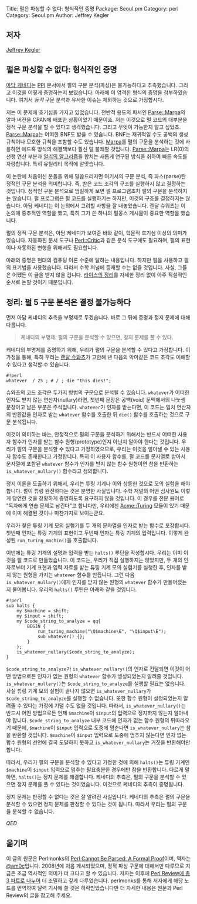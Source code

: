 Title:    펄은 파싱할 수 없다: 형식적인 증명
Package:  Seoul.pm
Category: perl
Category: Seoul.pm
Author:   Jeffrey Kegler


저자
-----

[Jeffrey Kegler][author]


펄은 파싱할 수 없다: 형식적인 증명
-----------------------------------------

<!--
Perl Cannot Be Parsed: A Formal Proof
-->

<!--
[ UPDATE 27 Aug 2009: Readers interested in the topic of this node will want to look first (or instead) at the series of three articles I wrote for The Perl Review, now available online. They lay this proof out more carefully and with thorough explanations, in three different versions. ]
-->

<!--
[ At this point this post should be considered mainly of historical interest. One especial defect is that it frames the issue in terms of "static parsing", implying that there are no similar issues with "dynamic" parsing. ]
-->

<!--
In the man page for PPI, Adam Kennedy conjectures that perl is unparseable, and suggests how to prove it. Below I carry out a rigorous version of the proof, which should put the matter beyond doubt.
-->

[아담 케네디][wiki-adam]는 [PPI][module-ppi] 문서에서 펄의 구문 분석(파싱)은 불가능하다고 추측했습니다.
그리고 이것을 어떻게 증명하는지 보였습니다. 아래에 이 엄격한 형식의 증명을 첨부하였습니다.
여기서 _동적_ 구문 분석과 유사한 이슈는 제외하는 것으로 가정합시다.

<!--
I've become interested in the question because I've just released an alpha version of a general parser (Parse::Marpa) on CPAN, which I think will allow static parsing of large portions of Perl 5, and I wanted to know what is achievable. Parse::Marpa accepts any BNF that's free of infinite loops. The BNF can be recursive, have empty productions or even be ambiguous. If Marpa works for parsing Perl 5, it will do it with a lot less cruft than ad hoc solutions. Parse::Marpa is based on new research into combining LR(0) precomputation with Earley's algorithm and so far speed seems good -- quite acceptable for utility purposes.
-->

저는 이 문제에 호기심을 가지고 있었습니다.
전반적 용도의 파서인 [Parse::Marpa][module-parse-marpa]의 알파 버전을 CPAN에 배포한 상황이었기 때문이죠.
저는 이것으로 펄 코드의 대부분을 정적 구문 분석을 할 수 있다고 생각했습니다.
그리고 무엇이 가능한지 알고 싶었죠. [Parse::Marpa][module-parse-marpa]는 어떠한 BNF도 받을 수 있습니다.
BNF는 재귀적일 수도 공백의 생성 규칙이나 모호한 규칙을 포함할 수도 있습니다.
[Marpa][module-parse-marpa]를 펄의 구문을 분석하는 것에 사용하면 에드혹 방식의 해결책보다 훨신 덜 불쾌할 것입니다.
[Parse::Marpa][module-parse-marpa]는 LR(0)의 선행 연산 부분과 [얼리의 알고리즘][wiki-earley-parser]을 합치는
새롭게 연구된 방식을 취하여 빠른 속도를 자랑합니다.
특히 유틸리티 목적에 알맞습니다.

<!--
For those not familiar with the history of this discussion, the term "parse" here is being used in its strict sense to mean static parsing -- taking a piece of code and determining its structure without executing it. In that strict sense the Perl program does not parse Perl. The Perl program executes Perl code, but does not determine its structure. Adam Kennedy gives a good account of the discussion. Randal Schwartz played a key role in it, and one of his perlmonks nodes is pivotal.
-->

이 논란에 처음이신 분들을 위해 말씀드리자면 여기서의 구문 분석, 즉 파스(parse)란 정적인 구문 분석을 의미합니다.
즉, 받은 코드 조각의 구조를 실행하지 않고 결정하는 것입니다.
정적인 구문 분석으로 엄밀하게 보면 펄 프로그램조차 펄의 구문을 분석하지는 않습니다.
펄 프로그램은 펄 코드를 실행하기는 하지만, 이것의 구조를 결정하지는 않습니다.
아담 케네디는 이 논의에서 고려할 사항을 잘 내놓았습니다.
랜달 슈워츠는 이 논의에 중추적인 역할을 했고, 특히 그가 쓴 하나의 펄몽스 게시물이 중요한 역할을 했습니다.

<!--
Static parsing of Perl 5 is of a lot more than academic interest, as Adam Kennedy shows. It is needed for automated documentation tools, analyzers like Perl::Critic, presentation tools, automatic transformation of Perl code, etc.
-->

펄의 정적 구문 분석은, 아담 케네디가 보여준 바와 같이, 학문적 호기심 이상의 의미가 있습니다.
자동화된 문서 도구나 [Perl::Critic][module-perl-critic]과 같은 분석 도구에도 필요하며,
펄의 표현이나 자동화된 변형을 위해서도 필요합니다.

<!--
The proof which follows meets the current level of rigor in Theory of Computation, but is written using Perl and Perl notation. That would make the following unacceptable to a math journal, but they wouldn't take it anyway, because the theorem is a very straightforward consequence of Rice's Theorem. 
-->

아래의 증명은 현대의 컴퓨팅 이론 수준에 달하는 내용입니다.
하지만 펄을 사용하고 펄의 표기법을 사용했습니다.
따라서 수학 저널에 등재할 수는 없을 것입니다.
사실, 그들은 어쨌든 이 글을 받지 않을 겁니다.
[라이스의 정리][wiki-rice-theorem]를 자세한 정리 없이 아주 직설적인 순서로 논할 것이기 때문입니다.

<!--
Theorem: Parsing Perl 5 is Undecidable
-->

정리: 펄 5 구문 분석은 결정 불가능하다
---------------------------------------

<!--
We first establish Adam Kennedy's conjecture as a lemma. The proof will follow immediately from that and the Halting Theorem.
-->

먼저 아담 케네디의 추측을 부명제로 두겠습니다.
바로 그 뒤에 증명과 정지 문제에 대해 다룹니다.

<!--
Kennedy's Lemma: If you can parse Perl, you can solve the Halting Problem.
-->

> 케네디의 부명제:
> 펄의 구문을 분석할 수 있으면, 정지 문제를 풀 수 있다.

<!--
To prove Kennedy's Lemma, we assume that we can parse Perl. In particular this means we can take the following devilish snippet of code, concocted by Randal Schwartz, and determine the correct parse for it:
-->

케네디의 부명제를 증명하기 위해, 우리가 펄의 구문을 분석할 수 있다고 가정합니다.
이 가정을 통해, 특히 우리는 [랜달 슈와츠][wiki-randal]가 고안해 낸 다음의 악마같은 코드 조각도 이해할 수 있다고 생각할 수 있습니다.

    #!perl
    whatever  / 25 ; # / ; die "this dies!"; 

<!--
    Schwartz's Snippet can parse two different ways: if whatever is nullary (that is, takes no arguments), the first statement is a division in void context, and the rest of the line is a comment. If whatever takes an argument, Schwartz's Snippet parses as a call to the whatever function with the result of a match operator, then a call to the die() function.
-->

슈와츠의 코드 조각은 두가지 방법의 구문으로 분석될 수 있습니다.
`whatever`가 어떠한 인자도 받지 않는 연산자(nullary)라면, 첫번째 문장은 공백(void) 문맥에서의 나눗셈 문장이고 남은 부분은 주석입니다.
`whatever`가 인자를 받는다면, 이 코드는 일치 연산자의 반환값을 인자로 받는 `whatever` 함수를 호출한 뒤 `die()` 함수를 호출하는 것으로 구문 분석됩니다.

<!--
This means that, in order to statically parse Perl, it must be possible to determine from a string of Perl 5 code whether it establishes a nullary prototype for the whatever subroutine. Since we've assumed we can parse Perl, we can assume that a subroutine to do this exists. Call the subroutine which takes as its only argument a Perl 5 code string, and returns true if and only if that code string establishes a nullary prototype for the whatever subroutine, is_whatever_nullary().
-->

이것이 의미하는 바는, 안정적으로 펄의 구문을 분석하기 위해서는
반드시 어떠한 사용자 함수가 인자를 받는 함수 원형(prototype)인지 아닌지 알아야 한다는 것입니다.
우리가 펄의 구문을 분석할 수 있다고 가정하였으므로, 우리는 이것을 알아낼 수 있는 사용자 함수도 존재한다고 가정합니다.
특히 이 사용자 함수를, 펄 코드를 문자열로 받아서
문자열에 포함된 `whatever` 함수가 인자를 받지 않는 함수 원형이면 참을 반환하는 `is_whatever_nullary()` 함수라고 정의합니다.

<!--
To drag the Halting Theorem into this, we'll need to simulate a Turing machine or its equivalent. It's very evident that Perl 5 is Turing-complete. No referee at a math journal would require something that obvious and that tedious to be proved. The term used in these cases is "left as an exercise to the reader". But in this case, there is an Acme::Turing, so the exercise apparently has already been done.
-->

정지 이론을 도출하기 위해서, 우리는 튜링 기계나 이와 상등한 것으로 모의 실험을 해야 합니다.
펄이 튜링 완전하다는 것은 분명한 사실입니다.
수학 저널의 어떤 심사원도 이렇게 당연한 것을 장황하게 증명하도록 요구하지 않을 것입니다.
이 경우를 전문 용어로 "독자에게 연습 문제로 남긴다"고 합니다만,
우리에겐 [Acme::Turing][module-acme-turing] 모듈이 있기 때문에 이미 해결된 것이나 마찬가지로 보이는군요.

<!--
We wrap the Turing machine simulator of our choice in a routine that takes two strings as its arguments, and treats the first string as the representation of a Turing machine, and the second as its input. Call this run_turing_machine.
-->

우리가 찾은 튜링 기계 모의 실험기를 두 개의 문자열을 인자로 받는 함수로 포장합시다.
첫번째 인자는 튜링 기계의 표현이고 두번째 인자는 튜링 기계의 입력입니다.
이렇게 완성된 `run_turing_machin()`을 호출합니다.

<!--
Now we write a routine, call it halts(), which takes the description of a Turing machine and its input. We have it create (but not run) a Perl 5 code string to run the Turing machine simulator on the machine description and input from our two arguments, and then establish a nullary prototype for whatever. We next ask is_whatever_nullary() whether the nullary prototype for whatever was established. Our halts() routine might look like this:
-->

이번에는 튜링 기계의 설명과 입력을 받는 `halts()` 루틴을 작성합시다.
우리는 이미 이것을 펄 코드로 만들었습니다.
이 코드는, 우리가 직접 실행하지는 않았지만, 두 개의 인자로부터 기계 표현과 입력 자료를 받는
튜링 기계 모의 실험기를 실행한 후, 인자를 받지 않는 원형을 가지는 `whatever` 함수를 만듭니다.
그런 다음 `is_whatever_nullary()`에게 인자를 받지 않는 원형의 `whatever` 함수가 만들어졌는지 물어봅니다.
우리의 `halts()` 루틴은 아래와 같을 것입니다.

    #!perl
    sub halts {
        my $machine = shift;
        my $input = shift;
        my $code_string_to_analyze = qq{
            BEGIN {
                run_turing_machine("\Q$machine\E", "\Q$input\E");
                sub whatever() {};
            }
        };
        is_whatever_nullary($code_string_to_analyze);
    }

<!--
    $code_string_to_analyze is passed as an argument to is_whatever_nullary(), which claims to be able to figure out, somehow, if the nullary whatever prototype is established. is_whatever_nullary() does not necessarily run $code_string_to_analyze. In fact if the Turing machine simulation does not halt, is_whatever_nullary() can't run $code_string_to_analyze, not and live up to the assumption that it will tell us whether the prototype is established or not. To do this, is_whatever_nullary() must somehow figure out when $machine does not halt with $input. Since the next thing in $code_string_to_analyze is the nullary prototype, if $machine halts with $input, is_whatever_nullary() will return true. If $machine does not halt with $input, the statement establishing the nullary whatever prototype will never be reached, and is_whatever_nullary() must return false.
-->

`$code_string_to_analyze`가 `is_whatever_nullary()`의 인자로 전달되면
이것이 어떤 방법으로든 인자가 없는 원형의 `whatever` 함수가 생성되었는지 알려줄 것입니다.
`is_whatever_nullary()`는 `$code_string_to_analyze`를 실행할 필요는 없습니다.
사실 튜링 기계 모의 실험이 끝나지 않으면 `is_whatever_nullary`가 `$code_string_to_analyze`를 실행할 수 없습니다.
또한 함수 원형이 설정되었는지 알려줄 수 있다는 가정에 기댈 수도 없을 것입니다.
따라서, `is_whatever_nullary()`는 반드시 어떤 방법으로든 언제 `$machine`이 `$input`의 입력으로 정지하지 않는지 알아내야 합니다.
`$code_string_to_analyze` 내부 코드에 인자가 없는 함수 원형의 뒤따라오기 때문에,
`$machine`이 `$input` 입력으로 도중에 멈춘다면 `is_whatever_nullary`는 참을 반환할 것입니다.
`$machine`이 `$input` 입력으로 도중에 멈추지 않는다면 인자 없는 함수 원형의 선언에 결국 도달하지 못하고
`is_whatever_nullary`는 거짓을 반환해야만 합니다.

<!--
So, given the assumption that we can parse Perl, halts() returns true if and only if the Turing machine $machine halts with input $input. In other words, halts() solves the Halting Problem. Kennedy's Lemma was that, if you can parse Perl, you can solve the Halting Problem. So this proves Kennedy's Lemma.
-->

따라서, 우리가 펄의 구문을 분석할 수 있다고 가정한 것에 의해 `halts()`는
튜링 기계인 `$machine`이 `$input` 입력으로 멈추는 필요충분한 경우에만 참을 반환합니다.
다르게 말하면, `halts()`는 정지 문제를 해결합니다.
케네디의 추측은, 펄의 구문을 분석할 수 있으면 정지 문제를 풀 수 있다는 것이었습니다.
이것으로 케네디의 추측이 증명됩니다.

<!--
It's well known that the Halting Problem cannot be solved. Kennedy's Lemma establishes that if we can parse Perl 5, we can solve the Halting Problem. Therefore we cannot parse Perl 5.
-->

정지 문제는 판정할 수 없다는 것은 잘 알려진 사실입니다.
케네디의 추측은 펄의 구문을 분석할 수 있으면 정지 문제를 판정할 수 있다는 것이 됩니다.
따라서 우리는 펄의 구문을 분석할 수 없습니다.

<!--
QED 
-->

_QED_


옮기며
-------

이 글의 원문은 Perlmonks의 [Perl Cannot Be Parsed: A Formal Proof][node]이며,
역자는 [@am0c][am0c]입니다.
2008년에 처음 게시되었으며, 정적 파싱 구문에 대해서만 다루므로 지금은
조금 역사적인 의미가 더 크다고 할 수 있습니다.
저자는 이후에 [Perl Review에 총 3 파트로 나누어][perlreview-undecidability]
더 조밀하고 깊게 다루었습니다.
perlmonks를 통해 저자에게 해당 노드를 번역하여 달력 기사에 쓸 것은 허락받았습니다만
더 자세한 내용은 원문과 Perl Review의 글을 참고해 주세요.


[author]: http://www.jeffreykegler.com/
[node]: http://www.perlmonks.org/?node_id=663393
[am0c]: http://twitter.com/am0c

[perlreview-undecidability]: http://www.jeffreykegler.com/Home/perl-and-undecidability

[module-parse-marpa]: http://metacpan.org/module/Marpa::PP
[module-perl-critic]: http://metacpan.org/module/Perl::Critic
[module-ppi]:         http://metacpan.org/module/PPI
[module-acme-turing]: http://metacpan.org/module/Acme::Turing

[wiki-adam]: http://en.wikipedia.org/wiki/Adam_Kennedy_%28programmer%29
[wiki-randal]: http://en.wikipedia.org/wiki/Randal_L._Schwartz
[wiki-earley-parser]: http://en.wikipedia.org/wiki/Earley_parser
[wiki-rice-theorem]: http://en.wikipedia.org/wiki/Rice%27s_theorem
